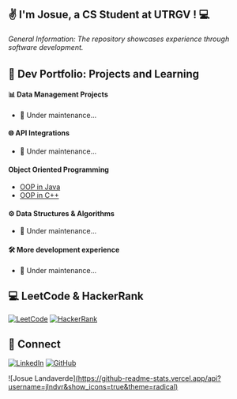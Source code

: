 ## ✌️ I'm Josue, a CS Student at UTRGV ! 💻   

###### General Information: The repository showcases experience through software development.

## 📕 Dev Portfolio: Projects and Learning

#### 📊 Data Management Projects
- 🐢 Under maintenance...

#### 🌐 API Integrations
- 🐢 Under maintenance...

#### Object Oriented Programming
- [OOP in Java](https://github.com/jlndvr/Java-REPO)
- [OOP in C++]()

#### ⚙️ Data Structures & Algorithms 
- 🐢 Under maintenance... 

#### 🛠️ More development experience 
- 🐢 Under maintenance...

## 💻 LeetCode & HackerRank
[![LeetCode](https://img.shields.io/badge/LeetCode-Here-FFA116?style=flat-square&logo=leetcode)](https://github.com/jlndvr/LeetCode)
[![HackerRank](https://img.shields.io/badge/HackerRank-Here-2EC866?style=flat-square&logo=hackerrank)](https://github.com/jlndvr/HackerRank)

## 🤝 Connect
[![LinkedIn](https://img.shields.io/badge/LinkedIn-Connect-0A66C2?style=for-the-badge&logo=linkedin)](https://linkedin.com/in/jlndvr)
[![GitHub](https://img.shields.io/badge/GitHub-Follow-181717?style=for-the-badge&logo=github)](https://github.com/jlndvr)

![Josue Landaverde][(https://github-readme-stats.vercel.app/api?username=jlndvr&show_icons=true&theme=radical)](https://github.com/jlndvr)
